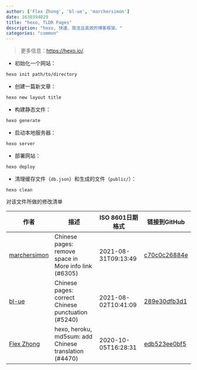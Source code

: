 ```yaml
---
author: ['Flex Zhong', 'bl-ue', 'marchersimon']
date: 1630394029
title: "hexo, TLDR Pages"
description: "hexo, 快速、简洁且高效的博客框架。"
categories: "common"
---
```

> 更多信息：<https://hexo.io/>.

- 初始化一个网站：

```bash
hexo init path/to/directory
```

- 创建一篇新文章：

```bash
hexo new layout title
```

- 构建静态文件：

```bash
hexo generate
```

- 启动本地服务器：

```bash
hexo server
```

- 部署网站：

```bash
hexo deploy
```

- 清理缓存文件（`db.json`）和生成的文件（`public/`）：

```bash
hexo clean
```
对该文件所做的修改清单


作者 | 描述 | ISO 8601日期格式 | 链接到GitHub
------|-----|-----|-----
[marchersimon](mailto:50295997+marchersimon@users.noreply.github.com) | Chinese pages: remove space in More info link (#6305) | 2021-08-31T09:13:49 | [c70c0c26884e](https://github.com/tldr-pages/tldr/commit/c70c0c26884ee74fabb640cd842d1e4c72d9df4b)
[bl-ue](mailto:54780737+bl-ue@users.noreply.github.com) | Chinese pages: correct Chinese punctuation (#5240) | 2021-08-02T10:41:09 | [289e30dfb3d1](https://github.com/tldr-pages/tldr/commit/289e30dfb3d1d73bade9e3610e12bfc90e9270ae)
[Flex Zhong](mailto:chungzh07@gmail.com) | hexo, heroku, md5sum: add Chinese translation (#4470) | 2020-10-05T16:28:31 | [edb523ee0bf5](https://github.com/tldr-pages/tldr/commit/edb523ee0bf5631becbc53f51d4c482af8cd7373)

